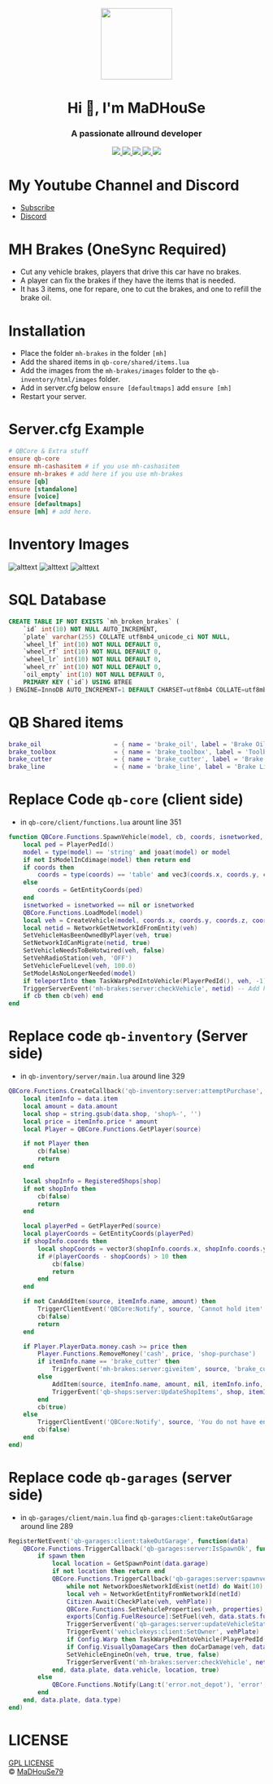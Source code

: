<p align="center">
    <img width="140" src="https://icons.iconarchive.com/icons/iconarchive/red-orb-alphabet/128/Letter-M-icon.png" />  
    <h1 align="center">Hi 👋, I'm MaDHouSe</h1>
    <h3 align="center">A passionate allround developer </h3>    
</p>

<p align="center">
    <a href="https://github.com/MaDHouSe79/mh-brakes/issues">
        <img src="https://img.shields.io/github/issues/MaDHouSe79/mh-brakes"/> 
    </a>
    <a href="https://github.com/MaDHouSe79/mh-brakes/watchers">
        <img src="https://img.shields.io/github/watchers/MaDHouSe79/mh-brakes"/> 
    </a> 
    <a href="https://github.com/MaDHouSe79/mh-brakes/network/members">
        <img src="https://img.shields.io/github/forks/MaDHouSe79/mh-brakes"/> 
    </a>  
    <a href="https://github.com/MaDHouSe79/mh-brakes/stargazers">
        <img src="https://img.shields.io/github/stars/MaDHouSe79/mh-brakes?color=white"/> 
    </a>
    <a href="https://github.com/MaDHouSe79/mh-brakes/blob/main/LICENSE">
        <img src="https://img.shields.io/github/license/MaDHouSe79/mh-brakes?color=black"/> 
    </a>      
</p>

# My Youtube Channel and Discord
- [Subscribe](https://www.youtube.com/c/@MaDHouSe79) 
- [Discord](https://discord.gg/vJ9EukCmJQ)

# MH Brakes (OneSync Required)
- Cut any vehicle brakes, players that drive this car have no brakes.
- A player can fix the brakes if they have the items that is needed.
- It has 3 items, one for repare, one to cut the brakes, and one to refill the brake oil.

# Installation
- Place the folder `mh-brakes` in the folder `[mh]`
- Add the shared items in `qb-core/shared/items.lua`
- Add the images from the `mh-brakes/images` folder to the `qb-inventory/html/images` folder.
- Add in server.cfg below `ensure [defaultmaps]` add `ensure [mh]`
- Restart your server.

# Server.cfg Example
```conf
# QBCore & Extra stuff
ensure qb-core
ensure mh-cashasitem # if you use mh-cashasitem
ensure mh-brakes # add here if you use mh-brakes
ensure [qb]
ensure [standalone]
ensure [voice]
ensure [defaultmaps]
ensure [mh] # add here.
```

# Inventory Images
![alttext](https://github.com/MaDHouSe79/mh-brakes/blob/main/image/brake_oil.png?raw=true)
![alttext](https://github.com/MaDHouSe79/mh-brakes/blob/main/image/brake_cutter.png?raw=true)
![alttext](https://github.com/MaDHouSe79/mh-brakes/blob/main/image/brake_line.png?raw=true)


# SQL Database
```sql
CREATE TABLE IF NOT EXISTS `mh_broken_brakes` (
    `id` int(10) NOT NULL AUTO_INCREMENT,
    `plate` varchar(255) COLLATE utf8mb4_unicode_ci NOT NULL,
    `wheel_lf` int(10) NOT NULL DEFAULT 0,
    `wheel_rf` int(10) NOT NULL DEFAULT 0,
    `wheel_lr` int(10) NOT NULL DEFAULT 0,
    `wheel_rr` int(10) NOT NULL DEFAULT 0,
    `oil_empty` int(10) NOT NULL DEFAULT 0,
    PRIMARY KEY (`id`) USING BTREE
) ENGINE=InnoDB AUTO_INCREMENT=1 DEFAULT CHARSET=utf8mb4 COLLATE=utf8mb4_unicode_ci ROW_FORMAT=DYNAMIC;     

```

# QB Shared items
```lua
brake_oil                    = { name = 'brake_oil', label = 'Brake Oil', weight = 2500, type = 'item', image = 'brake_oil.png', unique = false, useable = true, shouldClose = true, description = 'To refill your vehicle brake oil' },
brake_toolbox                = { name = 'brake_toolbox', label = 'Toolbox', weight = 2500, type = 'item', image = 'brake_toolbox.png', unique = false, useable = true, shouldClose = true, description = 'A toolbox for vehicle tools' },
brake_cutter                 = { name = 'brake_cutter', label = 'Brake Cutter', weight = 500, type = 'item', image = 'brake_cutter.png', unique = false, useable = true, shouldClose = true, description = 'A Brake Cutter to cut brake lines' },
brake_line                   = { name = 'brake_line', label = 'Brake Line', weight = 200, type = 'item', image = 'brake_line.png', unique = false, useable = true, shouldClose = true, description = 'A brake line to fix a vehicle brake' },
```

# Replace Code `qb-core` (client side)
- in `qb-core/client/functions.lua` arount line 351
```lua
function QBCore.Functions.SpawnVehicle(model, cb, coords, isnetworked, teleportInto)
    local ped = PlayerPedId()
    model = type(model) == 'string' and joaat(model) or model
    if not IsModelInCdimage(model) then return end
    if coords then
        coords = type(coords) == 'table' and vec3(coords.x, coords.y, coords.z) or coords
    else
        coords = GetEntityCoords(ped)
    end
    isnetworked = isnetworked == nil or isnetworked
    QBCore.Functions.LoadModel(model)
    local veh = CreateVehicle(model, coords.x, coords.y, coords.z, coords.w, isnetworked, false)
    local netid = NetworkGetNetworkIdFromEntity(veh)
    SetVehicleHasBeenOwnedByPlayer(veh, true)
    SetNetworkIdCanMigrate(netid, true)
    SetVehicleNeedsToBeHotwired(veh, false)
    SetVehRadioStation(veh, 'OFF')
    SetVehicleFuelLevel(veh, 100.0)
    SetModelAsNoLongerNeeded(model)
    if teleportInto then TaskWarpPedIntoVehicle(PlayerPedId(), veh, -1) end
    TriggerServerEvent('mh-brakes:server:checkVehicle', netid) -- Add here
    if cb then cb(veh) end
end
```

# Replace code `qb-inventory` (Server side)
- in `qb-inventory/server/main.lua` around line 329
```lua
QBCore.Functions.CreateCallback('qb-inventory:server:attemptPurchase', function(source, cb, data)
    local itemInfo = data.item
    local amount = data.amount
    local shop = string.gsub(data.shop, 'shop%-', '')
    local price = itemInfo.price * amount
    local Player = QBCore.Functions.GetPlayer(source)

    if not Player then
        cb(false)
        return
    end

    local shopInfo = RegisteredShops[shop]
    if not shopInfo then
        cb(false)
        return
    end

    local playerPed = GetPlayerPed(source)
    local playerCoords = GetEntityCoords(playerPed)
    if shopInfo.coords then
        local shopCoords = vector3(shopInfo.coords.x, shopInfo.coords.y, shopInfo.coords.z)
        if #(playerCoords - shopCoords) > 10 then
            cb(false)
            return
        end
    end

    if not CanAddItem(source, itemInfo.name, amount) then
        TriggerClientEvent('QBCore:Notify', source, 'Cannot hold item', 'error')
        cb(false)
        return
    end

    if Player.PlayerData.money.cash >= price then
        Player.Functions.RemoveMoney('cash', price, 'shop-purchase')
        if itemInfo.name == 'brake_cutter' then
            TriggerEvent('mh-brakes:server:giveitem', source, 'brake_cutter', amount, price)
        else
            AddItem(source, itemInfo.name, amount, nil, itemInfo.info, 'shop-purchase')
            TriggerEvent('qb-shops:server:UpdateShopItems', shop, itemInfo, amount)
        end
        cb(true)
    else
        TriggerClientEvent('QBCore:Notify', source, 'You do not have enough money', 'error')
        cb(false)
    end
end)
```

# Replace code `qb-garages` (server side)
- in `qb-garages/client/main.lua` find `qb-garages:client:takeOutGarage` around line 289
```lua
RegisterNetEvent('qb-garages:client:takeOutGarage', function(data)
    QBCore.Functions.TriggerCallback('qb-garages:server:IsSpawnOk', function(spawn)
        if spawn then
            local location = GetSpawnPoint(data.garage)
            if not location then return end
            QBCore.Functions.TriggerCallback('qb-garages:server:spawnvehicle', function(netId, properties, vehPlate)
                while not NetworkDoesNetworkIdExist(netId) do Wait(10) end
                local veh = NetworkGetEntityFromNetworkId(netId)
                Citizen.Await(CheckPlate(veh, vehPlate))
                QBCore.Functions.SetVehicleProperties(veh, properties)
                exports[Config.FuelResource]:SetFuel(veh, data.stats.fuel)
                TriggerServerEvent('qb-garages:server:updateVehicleState', 0, vehPlate)
                TriggerEvent('vehiclekeys:client:SetOwner', vehPlate)
                if Config.Warp then TaskWarpPedIntoVehicle(PlayerPedId(), veh, -1) end
                if Config.VisuallyDamageCars then doCarDamage(veh, data.stats, properties) end
                SetVehicleEngineOn(veh, true, true, false)
                TriggerServerEvent('mh-brakes:server:checkVehicle', netId) -- add here
            end, data.plate, data.vehicle, location, true)
        else
            QBCore.Functions.Notify(Lang:t('error.not_depot'), 'error', 5000)
        end
    end, data.plate, data.type)
end)
```

# LICENSE
[GPL LICENSE](./LICENSE)<br />
&copy; [MaDHouSe79](https://www.youtube.com/@MaDHouSe79)
